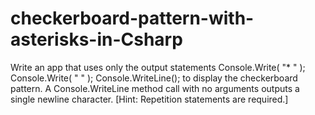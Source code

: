 # checkerboard-pattern-with-asterisks-in-Csharp
Write an app that uses only the output statements                Console.Write( "* " );                Console.Write( " " );                Console.WriteLine();                to display the checkerboard pattern. A Console.WriteLine method call with no arguments outputs a single newline character.                 [Hint: Repetition statements are required.]
